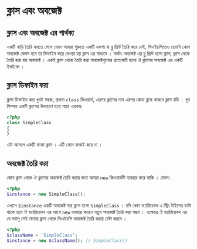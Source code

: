 # ক্লাস এবং অবজেক্ট

## ক্লাস এবং অবজেক্ট এর পার্থক্য

একটি বাড়ি তৈরি করতে গেলে যেমন আমরা শুরুতে একটি নকশা বা ব্লু প্রিন্ট তৈরি করে নেই, পিএইচপিতেও তেমনি কোন অবজেক্ট কেমন হবে তা ডিফাইন করে দেওয়া হয় ক্লাস এর মাধ্যমে । অর্থাৎ অবজেক্ট এর ব্লু প্রিন্ট হলো ক্লাস, ক্লাস থেকে তৈরি করা হয় অবজেক্ট । একই ক্লাস থেকে তৈরি করা অবজেক্টগুলোর প্রত্যেকটি হলো ঐ ক্লাসের অবজেক্ট এর একটি ইন্সট্যান্স ।

## ক্লাস ডিফাইন করা

ক্লাস ডিফাইন করা খুবই সহজ, প্রথমে `class` কিওয়ার্ড, এরপর ক্লাসের নাম এরপর কোড ব্লকে থাকবে ক্লাস বডি । খুব সিম্পল একটি ক্লাসের উদাহরণ হতে পারে এরকম:

```php
<?php
class SimpleClass
{
}
```

এটা আসলে একটি ফাকা ক্লাস । এটি কোন কাজই করে না ।

## অবজেক্ট তৈরি করা

কোন ক্লাস থেকে ঐ ক্লাসের অবজেক্ট তৈরি করার জন্য আমরা `new` কিওয়ার্ডটি ব্যবহার করে থাকি । যেমন:

```php
<?php
$instance = new SimpleClass();
```

এখানে `$instance` একটি অবজেক্ট যার ক্লাস হলো `SimpleClass` । যদি কোন ভ্যারিয়েবল এ স্ট্রিং টাইপের ডাটা থাকে তবে ঐ ভ্যারিয়েবল এর আগে `new` ব্যবহার করেও নতুন অবজেক্ট তৈরি করা সম্ভব । এক্ষেত্রে ঐ ভ্যারিয়েবল এর যে ভ্যালু সেই নামের ক্লাস থেকে পিএইচপি অবজেক্ট তৈরি করার চেষ্টা করবে ।

```php
<?php
$className = 'SimpleClass';
$instance = new $className(); // SimpleClass()
```


